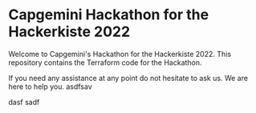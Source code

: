 # Capgemini Hackathon for the Hackerkiste 2022

Welcome to Capgemini's Hackathon for the Hackerkiste 2022. This repository contains the Terraform code for the Hackathon.

If you need any assistance at any point do not hesitate to ask us.
We are here to help you.
asdfsav

dasf
sadf